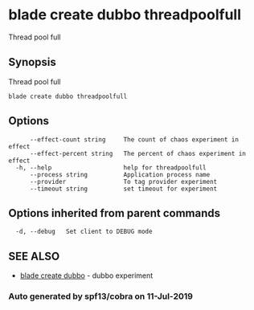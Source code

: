 # blade create dubbo threadpoolfull

Thread pool full

## Synopsis

Thread pool full

```text
blade create dubbo threadpoolfull
```

## Options

```text
      --effect-count string     The count of chaos experiment in effect
      --effect-percent string   The percent of chaos experiment in effect
  -h, --help                    help for threadpoolfull
      --process string          Application process name
      --provider                To tag provider experiment
      --timeout string          set timeout for experiment
```

## Options inherited from parent commands

```text
  -d, --debug   Set client to DEBUG mode
```

## SEE ALSO

* [blade create dubbo](blade_create_dubbo.md)     - dubbo experiment

### Auto generated by spf13/cobra on 11-Jul-2019


